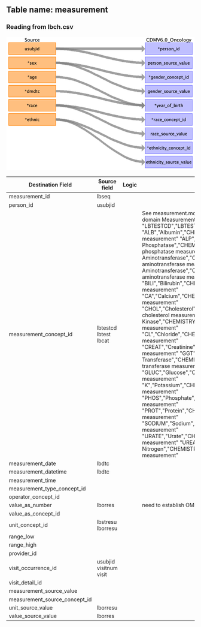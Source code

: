 ## Table name: measurement

### Reading from lbch.csv

![](md_files/image1.png)

| Destination Field | Source field | Logic | Comment field |
| --- | --- | --- | --- |
| measurement_id | lbseq |  |  |
| person_id | usubjid |  |  |
| measurement_concept_id | lbtestcd<br>lbtest<br>lbcat |  | See measurement.md for ID issues. Each concept below is standard, in the class Procedure and the domain Measurement    "LBTESTCD","LBTEST","LBCAT",SDTMCODE,VOCABULARY,CODE,OMOP_ID,OMOP_NAME  "ALB","Albumin","CHEMISTRY","C64431","SNOMEDCT_US","26758005",4097664,"Albumin measurement"  "ALP","Alkaline Phosphatase","CHEMISTRY","C64432","SNOMEDCT_US","88810008",4230636,"Alkaline phosphatase measurement"  "ALT","Alanine Aminotransferase","CHEMISTRY","C64433","SNOMEDCT_US","34608000",4146380,"Alanine aminotransferase measurement"  "AST","Aspartate Aminotransferase","CHEMISTRY","C64467","SNOMEDCT_US","45896001",4263457,"Aspartate aminotransferase measurement"  "BILI","Bilirubin","CHEMISTRY","C38037","SNOMEDCT_US","359986008",4230543,"Bilirubin, total measurement"  "CA","Calcium","CHEMISTRY","C64488","SNOMEDCT_US","71878006",4216722,"Calcium measurement"  "CHOL","Cholesterol","CHEMISTRY","C105586","SNOMEDCT_US","121868005",4008265,"Total cholesterol measurement"  "CK","Creatine Kinase","CHEMISTRY","C64489","SNOMEDCT_US","397798009",4265595,"Creatine kinase measurement"  "CL","Chloride","CHEMISTRY","C64495","SNOMEDCT_US","46511006",4188066,"Chloride measurement"  "CREAT","Creatinine","CHEMISTRY","C64547","SNOMEDCT_US","70901006",4324383,"Creatinine measurement"  "GGT","Gamma Glutamyl Transferase","CHEMISTRY","C64847","SNOMEDCT_US","69480007",4289475,"Gamma glutamyl transferase measurement"  "GLUC","Glucose","CHEMISTRY","C105585","SNOMEDCT_US","36048009",4149519,"Glucose measurement"  "K","Potassium","CHEMISTRY","C64853","SNOMEDCT_US","59573005",4245152,"Potassium measurement"  "PHOS","Phosphate","CHEMISTRY","C64857","SNOMEDCT_US","104866001",4017907,"Phosphate measurement"  "PROT","Protein","CHEMISTRY","C64858","SNOMEDCT_US","304383000",4119650,"Total protein measurement"  "SODIUM","Sodium","CHEMISTRY","C64809","SNOMEDCT_US","25197003",4097430,"Sodium measurement"  "URATE","Urate","CHEMISTRY","C64814","SNOMEDCT_US","86228006",4313992,"Uric acid measurement"  "UREAN","Urea Nitrogen","CHEMISTRY","C125949","SNOMEDCT_US","24509005",4074649,"Urea nitrogen measurement" |
| measurement_date | lbdtc |  |  |
| measurement_datetime | lbdtc |  |  |
| measurement_time |  |  |  |
| measurement_type_concept_id |  |  |  |
| operator_concept_id |  |  |  |
| value_as_number | lborres |  | need to establish OMOP side units and convert appropriately<br> |
| value_as_concept_id |  |  |  |
| unit_concept_id | lbstresu<br>lborresu |  |  |
| range_low |  |  |  |
| range_high |  |  |  |
| provider_id |  |  |  |
| visit_occurrence_id | usubjid<br>visitnum<br>visit |  |  |
| visit_detail_id |  |  |  |
| measurement_source_value |  |  |  |
| measurement_source_concept_id |  |  |  |
| unit_source_value | lborresu |  |  |
| value_source_value | lborres |  |  |

